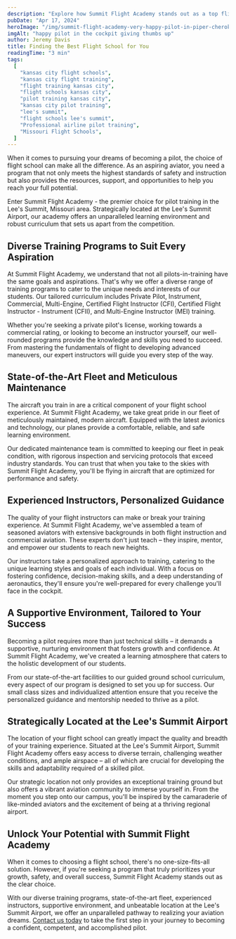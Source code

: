 ```yaml
---
description: "Explore how Summit Flight Academy stands out as a top flight school, focusing on quality instruction, a diverse curriculum, and a supportive learning environment that caters to both aspiring professional pilots and aviation enthusiasts."
pubDate: "Apr 17, 2024"
heroImage: "/img/summit-flight-academy-very-happy-pilot-in-piper-cherokee-cockpit-giving-thumbs-up-instrument-rating.webp"
imgAlt: "happy pilot in the cockpit giving thumbs up"
author: Jeremy Davis
title: Finding the Best Flight School for You
readingTime: "3 min"
tags:
  [
    "kansas city flight schools",
    "kansas city flight training",
    "flight training kansas city",
    "flight schools kansas city",
    "pilot training kansas city",
    "kansas city pilot training",
    "lee's summit",
    "flight schools lee's summit",
    "Professional airline pilot training",
    "Missouri Flight Schools",
  ]
---
```


When it comes to pursuing your dreams of becoming a pilot, the choice of flight school can make all the difference. As an aspiring aviator, you need a program that not only meets the highest standards of safety and instruction but also provides the resources, support, and opportunities to help you reach your full potential.

Enter Summit Flight Academy - the premier choice for pilot training in the Lee's Summit, Missouri area. Strategically located at the Lee's Summit Airport, our academy offers an unparalleled learning environment and robust curriculum that sets us apart from the competition.

## Diverse Training Programs to Suit Every Aspiration

At Summit Flight Academy, we understand that not all pilots-in-training have the same goals and aspirations. That's why we offer a diverse range of training programs to cater to the unique needs and interests of our students. Our tailored curriculum includes Private Pilot, Instrument, Commercial, Multi-Engine, Certified Flight Instructor (CFI), Certified Flight Instructor - Instrument (CFII), and Multi-Engine Instructor (MEI) training.

Whether you're seeking a private pilot's license, working towards a commercial rating, or looking to become an instructor yourself, our well-rounded programs provide the knowledge and skills you need to succeed. From mastering the fundamentals of flight to developing advanced maneuvers, our expert instructors will guide you every step of the way.

## State-of-the-Art Fleet and Meticulous Maintenance

The aircraft you train in are a critical component of your flight school experience. At Summit Flight Academy, we take great pride in our fleet of meticulously maintained, modern aircraft. Equipped with the latest avionics and technology, our planes provide a comfortable, reliable, and safe learning environment.

Our dedicated maintenance team is committed to keeping our fleet in peak condition, with rigorous inspection and servicing protocols that exceed industry standards. You can trust that when you take to the skies with Summit Flight Academy, you'll be flying in aircraft that are optimized for performance and safety.

## Experienced Instructors, Personalized Guidance

The quality of your flight instructors can make or break your training experience. At Summit Flight Academy, we've assembled a team of seasoned aviators with extensive backgrounds in both flight instruction and commercial aviation. These experts don't just teach – they inspire, mentor, and empower our students to reach new heights.

Our instructors take a personalized approach to training, catering to the unique learning styles and goals of each individual. With a focus on fostering confidence, decision-making skills, and a deep understanding of aeronautics, they'll ensure you're well-prepared for every challenge you'll face in the cockpit.

## A Supportive Environment, Tailored to Your Success

Becoming a pilot requires more than just technical skills – it demands a supportive, nurturing environment that fosters growth and confidence. At Summit Flight Academy, we've created a learning atmosphere that caters to the holistic development of our students.

From our state-of-the-art facilities to our guided ground school curriculum, every aspect of our program is designed to set you up for success. Our small class sizes and individualized attention ensure that you receive the personalized guidance and mentorship needed to thrive as a pilot.

## Strategically Located at the Lee's Summit Airport

The location of your flight school can greatly impact the quality and breadth of your training experience. Situated at the Lee's Summit Airport, Summit Flight Academy offers easy access to diverse terrain, challenging weather conditions, and ample airspace – all of which are crucial for developing the skills and adaptability required of a skilled pilot.

Our strategic location not only provides an exceptional training ground but also offers a vibrant aviation community to immerse yourself in. From the moment you step onto our campus, you'll be inspired by the camaraderie of like-minded aviators and the excitement of being at a thriving regional airport.

## Unlock Your Potential with Summit Flight Academy

When it comes to choosing a flight school, there's no one-size-fits-all solution. However, if you're seeking a program that truly prioritizes your growth, safety, and overall success, Summit Flight Academy stands out as the clear choice.

With our diverse training programs, state-of-the-art fleet, experienced instructors, supportive environment, and unbeatable location at the Lee's Summit Airport, we offer an unparalleled pathway to realizing your aviation dreams. [Contact us today](https://www.summitflightacademy.com/about/visit-us/) to take the first step in your journey to becoming a confident, competent, and accomplished pilot.
